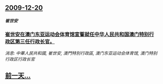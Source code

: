 ## [2009-12-20](/news/2009/12/20/index.md)

##### 崔世安
### [崔世安在澳门东亚运动会体育馆宣誓就任中华人民共和国澳门特别行政区第三任行政长官。](/news/2009/12/20/崔世安在澳门东亚运动会体育馆宣誓就任中华人民共和国澳门特别行政区第三任行政长官.md)
_消息: 中華人民共和國, 崔世安, 澳門特別行政區, 澳门东亚运动会体育馆, 澳门特别行政区行政长官_

## [前一天...](/news/2009/12/19/index.md)

